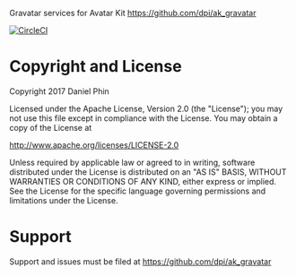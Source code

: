Gravatar services for Avatar Kit
https://github.com/dpi/ak_gravatar

[![CircleCI](https://circleci.com/gh/dpi/ak_gravatar.svg?style=svg)](https://circleci.com/gh/dpi/ak_gravatar)

# Copyright and License

Copyright 2017 Daniel Phin

Licensed under the Apache License, Version 2.0 (the "License");
you may not use this file except in compliance with the License.
You may obtain a copy of the License at

   http://www.apache.org/licenses/LICENSE-2.0

Unless required by applicable law or agreed to in writing, software
distributed under the License is distributed on an "AS IS" BASIS,
WITHOUT WARRANTIES OR CONDITIONS OF ANY KIND, either express or implied.
See the License for the specific language governing permissions and
limitations under the License.

# Support

Support and issues must be filed at https://github.com/dpi/ak_gravatar
